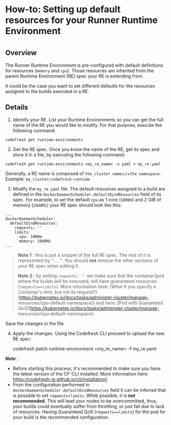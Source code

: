 # How-to: Setting up default resources for your Runner Runtime Environment

#

## Overview

The Runner Runtime Environment is pre-configured with default definitions for
resources (`memory` and `cpu`). Those resources are inherited from the parent
Runtime Environment (RE) spec your RE is extending from.

It could be the case you want to set different defaults for the resources
assigned to the builds executed in a RE.

## Details

  1. Identify your RE. List your Runtime Environments so you can get the full name of the RE you would like to modify. For that purpose, execute the following command:

    
    
    codefresh get runtime-environments
    

  2. Get the RE spec. Once you know the name of the RE, get its spec and store it in a file, by executing the following command:

    
    
    codefresh get runtime-environments <my_re_name> -o yaml > my_re.yaml
    

Generally, a RE name is composed of `the_cluster_name`+`/`+`the_namespace`.
Example: `my_cluster/codefresh-runtime`

  3. Modify the `my_re.yaml` file. The default resources assigned to a build are defined in the `dockerDaemonScheduler.defaultDindResources` field of its spec. For example, to set the default `cpu` as 1 core (`1000m`) and 2 GiB of memory (`2048Mi`) your RE spec should look like this:

    
    
    ...
    dockerDaemonScheduler:
      defaultDindResources:
        requests: ''
        limits:
          cpu: 1000m
          memory: 2048Mi
    ...
    

> **Note 1** : this is just a snippet of the full RE spec. The rest of it is
> represented by "`...`". You should **not** remove the other sections of your
> RE spec when editing it.
>
> **Note 2** : by setting `requests: ''` we make sure that the container|pod
> where the builds will be executed, will have guaranteed resources
> (`requests==limits`). More information here: [What if you specify a
> Container's limit, but not its
> request?](https://kubernetes.io/docs/tasks/administer-cluster/manage-
> resources/cpu-default-namespace/) and here: [Pod with Guaranteed
> QoS](https://kubernetes.io/docs/tasks/administer-cluster/manage-
> resources/cpu-default-namespace).

Save the changes in the file.

  4. Apply the changes. Using the Codefresh CLI proceed to upload the new RE spec:

    
    
       codefresh patch runtime-environment <my_re_name> -f my_re.yaml
    

_**Note** :_

  * Before starting this process, it's recommended to make sure you have the latest version of the CF-CLI installed. More information here: https://codefresh-io.github.io/cli/installation/.
  * From the configuration performed in `dockerDaemonScheduler.defaultDindResources` field it can be inferred that is possible to set `requests<limits`. While possible, it is **not recommended**. This will lead your nodes to be overcommitted, thus, your builds could eventually suffer from throttling, or just fail due to lack of resources. Having Guaranteed QoS (`requests==limits`) for the pod for your build is the recommended configuration.

